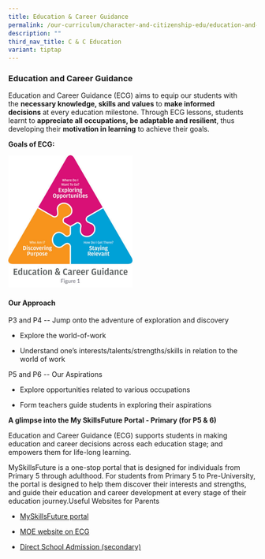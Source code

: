 ```yaml
---
title: Education & Career Guidance
permalink: /our-curriculum/character-and-citizenship-edu/education-and-career-guidance/
description: ""
third_nav_title: C & C Education
variant: tiptap
---
```

<h3><strong>Education and Career Guidance</strong></h3>
<p>Education and Career Guidance (ECG) aims to equip our students with the&nbsp;<strong>necessary knowledge, skills and values</strong>&nbsp;to&nbsp;<strong>make informed decisions</strong>&nbsp;at
every education milestone. Through ECG lessons, students learnt to&nbsp;<strong>appreciate all occupations, be adaptable and resilient</strong>,
thus developing their&nbsp;<strong>motivation in learning</strong>&nbsp;to
achieve their goals.</p>
<p><strong>Goals of ECG:</strong>
</p>
<div class="isomer-image-wrapper">
<img style="width: 50%;" height="auto" width="100%" alt="" src="/images/ECG_1.jpg">
</div>
<h4>Our Approach</h4>
<p>P3 and P4 -- Jump onto the adventure of exploration and discovery</p>
<ul data-tight="true" class="tight">
<li>
<p>Explore the world-of-work</p>
</li>
<li>
<p>Understand one’s interests/talents/strengths/skills in relation to the
world of work</p>
</li>
</ul>
<p>P5 and P6 -- Our Aspirations</p>
<ul data-tight="true" class="tight">
<li>
<p>Explore opportunities related to various occupations</p>
</li>
<li>
<p>Form teachers guide students in exploring their aspirations</p>
</li>
</ul>
<p><strong>A glimpse into the My SkillsFuture Portal - Primary (for P5 &amp; 6)</strong>
</p>
<p>Education and Career Guidance (ECG) supports students in making education
and career decisions across each education stage; and empowers them for
life-long learning.</p>
<p>MySkillsFuture is a one-stop portal that is designed for individuals from
Primary 5 through adulthood. For students from Primary 5 to Pre-University,
the portal is designed to help them discover their interests and strengths,
and guide their education and career development at every stage of their
education journey.Useful Websites for Parents</p>
<ul>
<li>
<p><a href="https://www.myskillsfuture.gov.sg/content/student/en/primary.html" rel="noopener noreferrer nofollow" target="_blank">MySkillsFuture portal</a>
</p>
</li>
<li>
<p><a href="https://www.moe.gov.sg/education-in-sg/our-programmes/education-and-career-guidance/overview" rel="noopener noreferrer nofollow" target="_blank">MOE website on ECG</a>
</p>
</li>
<li>
<p><a href="https://www.moe.gov.sg/secondary/dsa" rel="noopener noreferrer nofollow" target="_blank">Direct School Admission (secondary)</a>
</p>
</li>
</ul>
<p></p>
